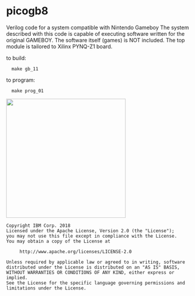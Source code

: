 # picogb8
Verilog code for a system compatible with Nintendo Gameboy
The system described with this code is capable of executing software written for the original GAMEBOY. The software itself (games) is NOT included.
The top module is tailored to Xilinx PYNQ-Z1 board.

to build:
```
  make gb_11
```
to program:

```
  make prog_01
```

<img src="picogb8.png" width="320"></img>

```
Copyright IBM Corp. 2018
Licensed under the Apache License, Version 2.0 (the "License");
you may not use this file except in compliance with the License.
You may obtain a copy of the License at

     http://www.apache.org/licenses/LICENSE-2.0

Unless required by applicable law or agreed to in writing, software
distributed under the License is distributed on an "AS IS" BASIS,
WITHOUT WARRANTIES OR CONDITIONS OF ANY KIND, either express or implied.
See the License for the specific language governing permissions and
limitations under the License.
```
